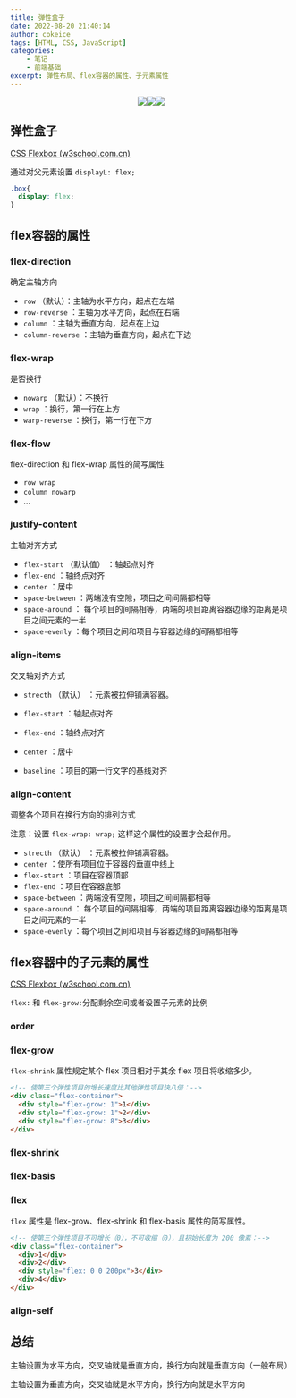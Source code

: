 ```yaml
---
title: 弹性盒子
date: 2022-08-20 21:40:14
author: cokeice
tags: [HTML, CSS, JavaScript]
categories: 
    - 笔记
    - 前端基础
excerpt: 弹性布局、flex容器的属性、子元素属性
---
```


<p align='center'>
<a href="https://www.github.com/Cokeic" target="_blank"><img src="https://img.shields.io/badge/Github-@可乐冰-f3e1e1.svg?style=flat-square&logo=Github&logoColor=181717"></a><a href="https://www.gitee.com/Cokeice" target="_blank"><img src="https://img.shields.io/badge/Gitee-@可乐冰-f3e1e1.svg?style=flat-square&logo=Gitee&logoColor=C71D23"></a><a href="https://cokeice.gitee.io/img/wechat/wx.png" target="_blank"><img src="https://img.shields.io/badge/微信-@LNFeng-f3e1e1.svg?style=flat-square&logo=WeChat"></a>

## 弹性盒子

[CSS Flexbox (w3school.com.cn)](https://www.w3school.com.cn/css/css3_flexbox.asp)

通过对父元素设置 `displayL: flex;` 

```css
.box{
  display: flex;
}
```

## flex容器的属性

### flex-direction

确定主轴方向

* `row` （默认）：主轴为水平方向，起点在左端
* `row-reverse` ：主轴为水平方向，起点在右端
* `column` ：主轴为垂直方向，起点在上边
* `column-reverse` ：主轴为垂直方向，起点在下边

### flex-wrap

是否换行

* `nowarp` （默认）：不换行
* `wrap` ：换行，第一行在上方
* `warp-reverse` ：换行，第一行在下方

### flex-flow

 flex-direction 和 flex-wrap 属性的简写属性

* `row wrap` 
* `column nowarp`
* $\ldots$

### justify-content

主轴对齐方式

* `flex-start` （默认值） ：轴起点对齐
* `flex-end` ：轴终点对齐
* `center` ：居中
* `space-between` ：两端没有空隙，项目之间间隔都相等
* `space-around` ： 每个项目的间隔相等，两端的项目距离容器边缘的距离是项目之间元素的一半
* `space-evenly` ：每个项目之间和项目与容器边缘的间隔都相等

### align-items

交叉轴对齐方式

* `strecth` （默认） ：元素被拉伸铺满容器。


* `flex-start` ：轴起点对齐
* `flex-end` ：轴终点对齐
* `center` ：居中
* `baseline` ：项目的第一行文字的基线对齐

### align-content

调整各个项目在换行方向的排列方式

注意：设置 `flex-wrap: wrap;` 这样这个属性的设置才会起作用。

* `strecth` （默认） ：元素被拉伸铺满容器。
* `center` ：使所有项目位于容器的垂直中线上
* `flex-start` ：项目在容器顶部
* `flex-end` ：项目在容器底部
* `space-between` ：两端没有空隙，项目之间间隔都相等
* `space-around` ： 每个项目的间隔相等，两端的项目距离容器边缘的距离是项目之间元素的一半
* `space-evenly` ：每个项目之间和项目与容器边缘的间隔都相等


## flex容器中的子元素的属性

[CSS Flexbox (w3school.com.cn)](https://www.w3school.com.cn/css/css3_flexbox.asp)

`flex:` 和 `flex-grow:`分配剩余空间或者设置子元素的比例

### order

### flex-grow

`flex-shrink` 属性规定某个 flex 项目相对于其余 flex 项目将收缩多少。

```html
<!-- 使第三个弹性项目的增长速度比其他弹性项目快八倍：-->
<div class="flex-container">
  <div style="flex-grow: 1">1</div>
  <div style="flex-grow: 1">2</div>
  <div style="flex-grow: 8">3</div> 
</div>
```

### flex-shrink

### flex-basis

### flex

`flex` 属性是 flex-grow、flex-shrink 和 flex-basis 属性的简写属性。

```html
<!-- 使第三个弹性项目不可增长（0），不可收缩（0），且初始长度为 200 像素：-->
<div class="flex-container">
  <div>1</div>
  <div>2</div>
  <div style="flex: 0 0 200px">3</div>
  <div>4</div>
</div>
```

### align-self



## 总结

主轴设置为水平方向，交叉轴就是垂直方向，换行方向就是垂直方向（一般布局）

主轴设置为垂直方向，交叉轴就是水平方向，换行方向就是水平方向





